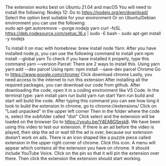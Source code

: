 The extension works best on Ubuntu 21.04 and macOS
You will need to install the following:
Nodejs 12:
Go to https://nodejs.org/en/download/
Select the option best suitable for your environment
Or on Ubuntu/Debian environment you can use the following:	
sudo apt-get autoremove --purge nodejs yarn 
curl -fsSL <https://deb.nodesource.com/setup_16.x> | sudo -E bash -
sudo apt-get install -y nodejs

To install it on mac with homebrew:
brew install node
Yarn:
After you have installed node.js, you can use the following command to install yarn
npm install --global yarn
To check if you have installed it properly, type this command
yarn —version
Parcel:
There are 2 ways to install this.
Using yarn
yarn add --dev parcel
Using npm:
npm install --save-dev parcel
Chrome 
Go to https://www.google.com/chrome/
Click download chrome
Lastly, you need access to the internet to run this extension
After installing all the required packages, you can download our code from github.
After downloading the code, open it in a coding environment like VS Code. In the terminal type:
	yarn install
	yarn run build
	yarn run start
Yarn run build and start will build the code.
After typing this command you can see how long it took to build the extension
In chrome, go to chrome://extensions/
Click on "Load unpacked" in the upper left corner
Then in the folder where the code is, select the subfolder called "dist"
Click select and the extension will be loaded on the browser
Go to https://youtu.be/Y4EABGSesk8. We have been using this video to test our extension.
If there is an ad before the video is played, then skip the ad or wait till the ad is over, because our extension doesn’t work on ads. 
There is an icon shaped like a puzzle piece called extension in the upper right corner of chrome. Click this icon.
A menu will appear which contains all the extension you have on chrome. It should include YouTube Voice. Click on the pin so that it will pin the extension over there. Then click the extension the extension should start working.

